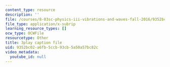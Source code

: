 ```yaml
---
content_type: resource
description: ''
file: /courses/8-03sc-physics-iii-vibrations-and-waves-fall-2016/9352bc02a6fb5ccb93cb5a50a57bc82c_mqhO9GT8hD4.vtt
file_type: application/x-subrip
learning_resource_types: []
ocw_type: OCWFile
resourcetype: Other
title: 3play caption file
uid: 9352bc02-a6fb-5ccb-93cb-5a50a57bc82c
video_metadata:
  youtube_id: null
---
```

